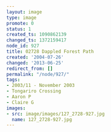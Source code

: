 ```yaml
---
layout: image
type: image
promote: 0
status: 1
created_ts: 1090862139
changed_ts: 1372159417
node_id: 927
title: 02728 Dappled Forest Path
created: '2004-07-26'
changed: '2013-06-25'
redirect_from: []
permalink: "/node/927/"
tags:
- 2003/11 - November 2003
- Tongariro Crossing
- Aaron P
- Claire G
images:
- src: image/images/127_2728-927.jpg
  name: 127_2728-927.jpg
---
```


